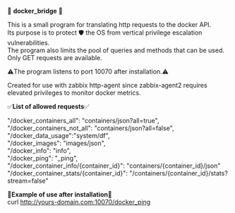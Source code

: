 🤖 **docker_bridge** 🐳<br>

This is a small program for translating http requests to the docker API.<br>
Its purpose is to protect 🛡 the OS from vertical privilege escalation vulnerabilities.<br>
The program also limits the pool of queries and methods that can be used. Only GET requests are available.<br>

⚠️The program listens to port 10070 after installation.⚠️<br>

Created for use with zabbix http-agent since zabbix-agent2 requires elevated privileges to monitor docker metrics.<br>

✅**List of allowed requests**✅<br>

"/docker_containers_all": "containers/json?all=true",<br>
"/docker_containers_not_all": "containers/json?all=false",<br>
"/docker_data_usage":"system/df",<br>
"/docker_images": "images/json",<br>
"/docker_info": "info",<br>
"/docker_ping": "_ping",<br>
"/docker_container_info/{container_id}": "containers/{container_id}/json"<br>
"/docker_container_stats/{container_id}": "/containers/{container_id}/stats?stream=false"<br>


🔗**Example of use after installation**🔗<br>
curl http://yours-domain.com:10070/docker_ping<br>
